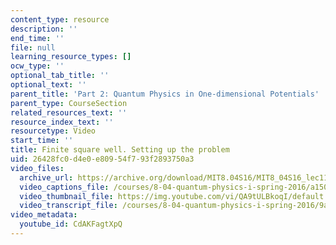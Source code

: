 ```yaml
---
content_type: resource
description: ''
end_time: ''
file: null
learning_resource_types: []
ocw_type: ''
optional_tab_title: ''
optional_text: ''
parent_title: 'Part 2: Quantum Physics in One-dimensional Potentials'
parent_type: CourseSection
related_resources_text: ''
resource_index_text: ''
resourcetype: Video
start_time: ''
title: Finite square well. Setting up the problem
uid: 26428fc0-d4e0-e809-54f7-93f2893750a3
video_files:
  archive_url: https://archive.org/download/MIT8.04S16/MIT8_04S16_lec11_s4_300k.mp4
  video_captions_file: /courses/8-04-quantum-physics-i-spring-2016/a1504255169b5fcea749d926345f529c_CdAKFagtXpQ.vtt
  video_thumbnail_file: https://img.youtube.com/vi/QA9tULBkoqI/default.jpg
  video_transcript_file: /courses/8-04-quantum-physics-i-spring-2016/9a3332c19cb945ccfbf65d4c38a660f5_CdAKFagtXpQ.pdf
video_metadata:
  youtube_id: CdAKFagtXpQ
---
```

